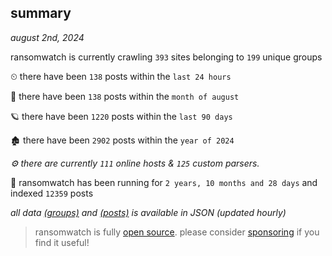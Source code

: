
## summary
_august 2nd, 2024_

ransomwatch is currently crawling `393` sites belonging to `199` unique groups

⏲ there have been `138` posts within the `last 24 hours`

🦈 there have been `138` posts within the `month of august`

🪐 there have been `1220` posts within the `last 90 days`

🏚 there have been `2902` posts within the `year of 2024`

_⚙️ there are currently `111` online hosts & `125` custom parsers._

🦕 ransomwatch has been running for `2 years, 10 months and 28 days` and indexed `12359` posts

_all data  [(groups)](http://ransomwhat.telemetry.ltd/groups) and [(posts)](http://ransomwhat.telemetry.ltd/posts) is available in JSON (updated hourly)_

> ransomwatch is fully [open source](https://github.com/joshhighet/ransomwatch#ransomwatch--). please consider [sponsoring](https://github.com/sponsors/joshhighet) if you find it useful!
